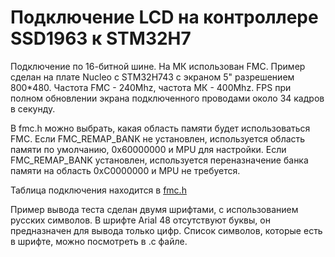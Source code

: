 # Подключение LCD на контроллере SSD1963 к STM32H7

Подключение по 16-битной шине. На МК использован FMC. Пример сделан на плате Nucleo с STM32H743 с экраном 5" разрешением 800*480.
Частота FMC - 240Mhz, частота МК - 400Mhz. FPS при полном обновлении экрана подключенного проводами около 34 кадров в секунду.

В fmc.h можно выбрать, какая область памяти будет использоваться FMC. Если FMC_REMAP_BANK не установлен, используется область памяти по умолчанию, 0x60000000 и MPU для настройки. Если FMC_REMAP_BANK установлен, используется переназначение банка памяти на область 0xC0000000 и MPU не требуется.

Таблица подключения находится в [fmc.h](./Lib/Mylib/fmc.h)

Пример вывода теста сделан двумя шрифтами, с использованием русских символов. В шрифте Arial 48 отсутствуют буквы, он предназначен для вывода только цифр. Список символов, которые есть в шрифте, можно посмотреть в .c файле.
